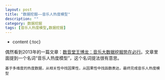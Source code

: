 ```yaml
---
layout: post
title: "数据挖掘——音乐人热度模型"
description: ""
category: 数据挖掘
tags: [音乐人热度模型,数据挖掘]
---
```

* content
{:toc}

偶然看到2013年的一篇文章：[数音堂王博龙：音乐大数据挖掘势在必行](http://tech.it168.com/a2013/1118/1560/000001560829.shtml)。文章里面提到一个名词“音乐人热度模型”，这个名词提法很有意思。






`基于多维度的热度数据，从相关性中找因果性，从因果性中找函数表达，最终完成音乐人热度模型`


